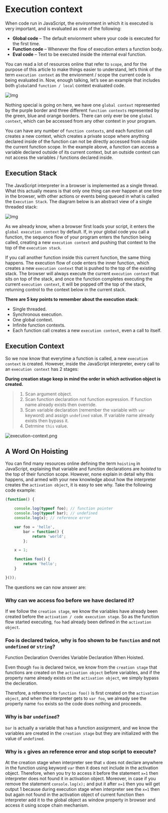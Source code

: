 # Execution context

When code run in JavaScript, the environment in which it is executed is very important, and is evaluated as one of the following:

* **Global code** – The default envionment where your code is executed for the first time.
* **Function code** – Whenever the flow of execution enters a function body.
* **Eval code** – Text to be executed inside the internal eval function.

You can read a lot of resources online that refer to `scope`, and for the purpose of this article to make things easier to understand, let’s think of the term `execution context` as the envionment / scope the current code is being evaluated in. Now, enough talking, let’s see an example that includes both `global`and `function / local` context evaluated code.

![Img](assets/CCF0BA4C-5CE8-4548-85A9-4E35F0801FC9.jpg)

Nothing special is going on here, we have one `global context` represented by the purple border and three different `function contexts` represented by the green, blue and orange borders. There can only ever be one `global context`, which can be accessed from any other context in your program.

You can have any number of `function contexts`, and each function call creates a new context, which creates a private scope where anything declared inside of the function can not be directly accessed from outside the current function scope. In the example above, a function can access a variable declared outside of its current context, but an outside context can not access the variables / functions declared inside.

## Execution Stack

The JavaScript interpreter in a browser is implemented as a single thread. What this actually means is that only one thing can ever happen at one time in the browser, with other actions or events being queued in what is called the `Execution Stack`. The diagram below is an abstract view of a single threaded stack:

![Img](assets/A7AC0144-155D-473C-955C-4860DB91ED63.jpg)

As we already know, when a browser first loads your script, it enters the `global execution context` by default. If, in your global code you call a function, the sequence flow of your program enters the function being called, creating a new `execution context` and pushing that context to the top of the `execution stack`.

If you call another function inside this current function, the same thing happens. The execution flow of code enters the inner function, which creates a new `execution context` that is pushed to the top of the existing stack. The browser will always execute the current `execution context` that sits on top of the stack, and once the function completes executing the current `execution context`, it will be popped off the top of the stack, returning control to the context below in the current stack.

**There are 5 key points to remember about the execution stack**:

* Single threaded.
* Synchronous execution.
* One global context.
* Infinite function contexts.
* Each function call creates a new `execution context`, even a call to itself.

## Execution Context

So we now know that everytime a function is called, a new `execution context` is created. However, inside the JavaScript interpreter, every call to an `execution context` has 2 stages:

**During creation stage keep in mind the order in which activation object is created.**

> 1. Scan argument object.
> 2. Scan function declaration not function expression. If function name already exists then override.
> 3. Scan variable declaration (remember the variable with `var` keyword) and assign `undefined` value. If variable name already exists then bypass it.
> 4. Detrmine `this` value.

![execution-context.png](assets/execution-context.png)

## A Word On Hoisting

You can find many resources online defining the term `hoisting` in JavaScript, explaining that variable and function declarations are _hoisted_ to the top of their function scope. However, none explain in detail why this happens, and armed with your new knowledge about how the interpreter creates the `activation object`, it is easy to see why. Take the following code example:

```js
(function() {

    console.log(typeof foo); // function pointer
    console.log(typeof bar); // undefined
    console.log(x); // reference error

    var foo = 'hello',
        bar = function() {
            return 'world';
        };

    x = 1;

    function foo() {
        return 'hello';
    }

}());
```

The questions we can now answer are:

### Why can we access foo before we have declared it?

If we follow the `creation stage`, we know the variables have already been created before the `activation / code execution stage`. So as the function flow started executing, `foo` had already been defined in the `activation object`.

### Foo is declared twice, why is foo shown to be `function` and not `undefined` or `string`?

Function Declaration Overrides Variable Declaration When Hoisted.

Even though `foo` is declared twice, we know from the `creation stage` that functions are created on the `activation object` before variables, and if the property name already exists on the `activation object`, we simply bypass the decleration.

Therefore, a reference to `function foo()` is first created on the `activation object`, and when the interpreter gets to `var foo`, we already see the property name `foo` exists so the code does nothing and proceeds.

### Why is bar `undefined`?

`bar` is actually a variable that has a function assignment, and we know the variables are created in the `creation stage` but they are initialized with the value of `undefined`.

### Why is `x` gives an reference error and stop script to execute?

At the creation stage when interpreter see that `x` does not declare anywhere in the function using keyword `var` then it does not include in the activation object. Therefore, when you try to access it before the statement `x=1` then interpreter does not found it in activation object. Moreover, in case if you remove the statement `console.log(x);` and put it after `x=1` then you will get output 1 because during execution stage when interpreter see the `x=1` then but again not found in the activation object of current function then interpreter add it to the global object as window property in browser and access it using scope chain mechanism.
